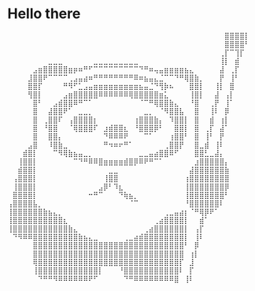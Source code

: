 # Hello there 
⠀⠀⠀⠀⠀⠀⠀⠀⠀⠀⠀⠀⠀⠀⠀⠀⠀⠀⠀⠀⠀⠀⠀⠀⠀⠀⠀⠀⠀⠀⠀⠀⠀⠀⠀⠀⠀⠀⠀⠀⠀⠀⠀⣿⣿⣿⣿⡇
⠀⠀⠀⠀⠀⠀⠀⠀⠀⠀⠀⠀⠀⠀⠀⠀⠀⠀⠀⠀⠀⠀⠀⠀⠀⠀⠀⠀⠀⠀⠀⠀⠀⠀⠀⠀⠀⠀⠀⠀⠀⠀⠀⣿⣿⣿⣿⠃
⠀⠀⠀⠀⠀⠀⠀⠀⠀⠀⠀⠀⠀⠀⠀⠀⠀⠀⠀⠀⠀⠀⠀⠀⠀⠀⠀⠀⠀⠀⠀⠀⠀⠀⠀⠀⠀⠀⠀⠀⠀⠀⢀⡏⠉⢹⡏⠀
⠀⠀⠀⠀⠀⠀⠀⠀⣀⣀⣀⠀⠀⠀⠀⠀⠀⣀⣀⣀⣀⣀⣀⣀⣀⣀⠀⠀⠀⠀⠀⠀⠀⠀⠀⠀⠀⠀⠀⠀⠀⠀⢸⡇⠀⣾⠀⠀
⠀⠀⠀⠀⠀⣠⣶⣿⣿⣿⣿⣿⣶⡶⠶⠛⠋⠉⠉⠉⠉⠉⠉⠉⠉⠉⠙⠛⠶⢤⣤⣶⣶⣶⣶⣦⣄⠀⠀⠀⠀⠀⣼⠀⢀⡏⠀⠀
⠀⠀⠀⠀⣸⣿⣿⠟⠉⠉⠉⠉⢀⣠⣤⣴⠶⠛⠛⠛⠛⠛⠛⠛⠛⠿⠶⣦⣤⣄⣈⠉⠉⠙⠛⢿⣿⣷⡀⠀⠀⠀⡟⠀⢸⠃⠀⠀
⠀⠀⠀⠀⣿⣿⡏⠀⠀⠀⠀⠛⠻⠋⣁⣠⣤⣶⣶⣶⣶⣶⣶⣶⣶⣶⣦⣤⣈⠙⢻⡷⠦⠀⠀⠀⣿⣿⡇⠀⠀⢸⡇⠀⣿⠀⠀⠀
⠀⠀⠀⠀⢻⣿⡇⠀⠀⠀⠀⣠⣶⣿⣿⣿⣿⣿⠿⠿⠿⠿⠿⠿⢿⣿⣿⣿⣿⣿⣶⣅⠀⠀⠀⠀⢸⣿⡇⠀⠀⣼⠀⢠⡇⠀⠀⠀
⠀⠀⠀⠀⠀⣿⠃⠀⠀⣠⣾⣿⣿⠿⠛⠉⠁⠀⠀⠀⠀⠀⠀⠀⠀⠀⠈⠉⠛⢿⣿⣿⣷⣄⠀⠀⠘⣿⠀⠀⢀⡟⠀⢸⠁⠀⠀⠀
⠀⠀⠀⠀⠀⣿⠀⠀⣼⣿⣿⠟⠁⠀⣀⣀⡀⠀⠀⠀⠀⠀⠀⠀⠀⠀⠀⣀⡀⠀⠈⠻⣿⣿⣧⠀⠀⣿⠀⠀⢸⠇⠀⡿⠀⠀⠀⠀
⠀⠀⠀⠀⠀⣿⠀⢀⣿⣿⠏⠀⢠⣿⣿⣿⣿⡆⠀⠀⠀⠀⠀⠀⠀⢰⣿⣿⣿⣷⡄⠀⠹⣿⣿⡇⠀⣿⠀⠀⣾⠀⢰⡇⠀⠀⠀⠀
⠀⠀⠀⠀⠀⣿⠀⠘⣿⣿⠀⠀⠈⢿⣿⣿⣿⠏⠀⣰⣾⣿⣿⣆⠀⠘⣿⣿⣿⡿⠃⠀⠀⣿⣿⡇⠀⣿⠀⢀⡏⠀⣼⠁⠀⠀⠀⠀
⠀⠀⠀⠀⠀⣿⠀⠀⣿⣿⡄⠀⠀⠀⠀⠀⠀⠀⠀⠙⠿⠿⠿⠟⠀⠀⠀⠉⠁⠀⠀⠀⢰⣿⣿⠃⠀⣿⠀⢸⠃⠀⡟⠀⠀⠀⠀⠀
⠀⠀⠀⠀⣠⣿⠀⠀⠸⣿⣷⣀⠀⠀⠀⠀⠀⠀⠀⠛⠲⠶⠖⠛⠁⠀⠀⠀⠀⠀⠀⢀⣿⣿⡟⠀⠀⣿⣀⣾⠀⢸⠇⠀⠀⠀⠀⠀
⠀⠀⠀⣾⣿⡇⠀⠀⠀⠉⠻⢿⣷⣦⣤⣀⡀⠀⠀⠀⠀⠀⠀⠀⠀⠀⣀⣀⣤⣴⣿⣿⠿⠋⠀⠀⠀⣿⣿⣃⣀⣼⡄⠀⠀⠀⠀⠀
⠀⠀⢸⣿⣿⡇⠀⠀⠀⠀⠀⠀⠀⠉⠙⠛⠿⠿⣿⣶⣶⣶⣶⣾⣿⡿⠿⠟⠛⠉⠁⠀⠀⠀⠀⠀⠀⣰⣿⣿⣿⣿⣿⡄⠀⠀⠀⠀
⠀⠀⣾⣿⣿⡇⠀⠀⠀⠀⠀⠀⠀⠀⠀⠀⠀⠀⠀⠀⣀⣀⠀⠀⠀⠀⠀⠀⠀⠀⠀⠀⠀⠀⠀⠀⣼⣿⣿⣿⣿⣿⣿⣷⠀⠀⠀⠀
⠀⢠⣿⣿⣿⡇⠀⠀⠀⠀⠀⠀⠀⠀⠀⠀⠀⠀⠀⢸⣿⣿⠀⠀⠀⠀⠀⠀⠀⠀⠀⠀⠀⠀⠀⢰⣿⣿⣿⣿⣿⣿⣿⣿⠀⠀⠀⠀
⠀⢸⣿⣿⣿⡇⠀⠀⠀⠀⠀⠀⠀⠀⠀⠀⠀⠀⣠⡿⠃⠹⣆⠀⠀⠀⠀⠀⠀⠀⠀⠀⠀⠀⠀⢸⣿⣿⣿⣿⣿⣿⣿⡿⠀⠀⠀⠀
⠀⣿⣿⣿⣿⡇⠀⠀⠀⠀⠀⠀⠀⠀⠀⠀⠒⠛⠉⠀⠀⠀⠙⢷⣦⡀⠀⠀⠀⠀⠀⠀⠀⠀⠀⢸⣿⣿⣿⣿⣿⣿⣿⠃⠀⠀⠀⠀
⢠⣿⣿⣿⣿⣧⡀⠀⠀⠀⠀⠀⠀⠀⠀⠀⠀⠀⠀⠀⠀⠀⠀⠀⠈⠉⠀⠀⠀⠀⠀⠀⠀⠀⠀⠘⣿⣿⣿⣿⣿⣿⠇⠀⠀⠀⠀⠀
⢸⣿⣿⣿⣿⣿⣿⣷⣦⣄⡀⠀⠀⠀⠀⠀⠀⠀⠀⠀⠀⠀⠀⠀⠀⠀⠀⠀⠀⠀⠀⢀⣀⣤⣴⡆⠈⠛⢿⡿⠟⠁⠀⠀⠀⠀⠀⠀
⢸⣿⣿⣿⣿⣿⣿⣿⣿⣿⣿⣆⠀⠀⠀⠀⠀⠀⠀⠀⠀⠀⠀⠀⠀⠀⠀⠀⠀⢀⣴⣿⣿⣿⣿⡇⠀⠀⣾⠁⠀⠀⠀⠀⠀⠀⠀⠀
⢸⣿⣿⣿⣿⣿⣿⣿⣿⣿⣿⣿⣷⣄⠀⠀⠀⠀⠀⠀⠀⠀⠀⠀⠀⠀⠀⢀⣴⣿⣿⣿⣿⣿⣿⡇⠀⢠⡏⠀⠀⠀⠀⠀⠀⠀⠀⠀
⠀⠙⠻⠿⠿⣿⣿⣿⣿⣿⣿⣿⣿⣿⣷⣦⣄⣀⠀⠀⠀⠀⠀⢀⣀⣴⣾⣿⣿⣿⣿⣿⣿⣿⣿⡇⠀⢸⠇⠀⠀⠀⠀⠀⠀⠀⠀⠀
⠀⠀⠀⠀⠀⣿⣿⣿⣿⣿⣿⣿⣿⣿⣿⣿⣿⣿⣿⣿⣿⣿⣿⣿⣿⣿⣿⣿⣿⣿⣿⣿⣿⣿⣿⠃⠀⡿⠀⠀⠀⠀⠀⠀⠀⠀⠀⠀
⠀⠀⠀⠀⠀⣿⣿⣿⣿⣿⣿⣿⣿⣿⣿⣿⣿⣿⣿⣿⣿⣿⣿⣿⣿⣿⣿⣿⣿⣿⣿⣿⣿⣿⣿⠀⢰⡇⠀⠀⠀⠀⠀⠀⠀⠀⠀⠀
⠀⠀⠀⠀⠀⢿⣿⣿⣿⣿⣿⣿⣿⣿⣿⣿⣿⣿⣿⣿⣿⣿⣿⣿⣿⣿⣿⣿⣿⣿⣿⣿⣿⣿⡏⠀⣸⠀⠀⠀⠀⠀⠀⠀⠀⠀⠀⠀
⠀⠀⠀⠀⠀⢸⣿⣿⣿⣿⣿⣿⣿⣿⣿⣿⣿⣿⡇⠀⠀⠀⠘⣿⣿⣿⣿⣿⣿⣿⣿⣿⣿⣿⠇⠀⡏⠀⠀⠀⠀⠀⠀⠀⠀⠀⠀⠀
⠀⠀⠀⠀⠀⠀⠙⠛⠛⠻⠿⠿⠿⠿⠿⠿⠟⠋⠀⠀⠀⠀⠀⠙⠛⠿⠿⠿⠿⠿⠿⠿⠿⣿⠀⢸⠇⠀⠀⠀⠀⠀⠀⠀⠀⠀⠀⠀
